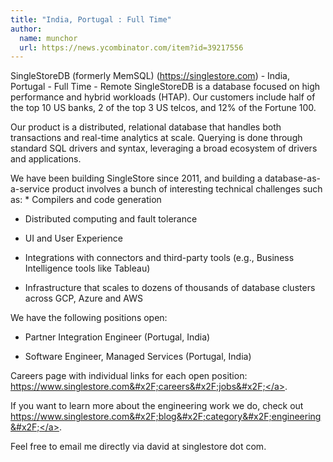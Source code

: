 ```yaml
---
title: "India, Portugal : Full Time"
author:
  name: munchor
  url: https://news.ycombinator.com/item?id=39217556
---
```

SingleStoreDB (formerly MemSQL) (<a href="https:&#x2F;&#x2F;singlestore.com" rel="nofollow">https:&#x2F;&#x2F;singlestore.com</a>) - India, Portugal - Full Time - Remote
SingleStoreDB is a database focused on high performance and hybrid workloads (HTAP). Our customers include half of the top 10 US banks, 2 of the top 3 US telcos, and 12% of the Fortune 100.

Our product is a distributed, relational database that handles both transactions and real-time analytics at scale. Querying is done through standard SQL drivers and syntax, leveraging a broad ecosystem of drivers and applications.

We have been building SingleStore since 2011, and building a database-as-a-service product involves a bunch of interesting technical challenges such as: * Compilers and code generation

* Distributed computing and fault tolerance

* UI and User Experience

* Integrations with connectors and third-party tools (e.g., Business Intelligence tools like Tableau)

* Infrastructure that scales to dozens of thousands of database clusters across GCP, Azure and AWS

We have the following positions open:

* Partner Integration Engineer (Portugal, India)

* Software Engineer, Managed Services (Portugal, India)

Careers page with individual links for each open position: <a href="https:&#x2F;&#x2F;www.singlestore.com&#x2F;careers&#x2F;jobs&#x2F;" rel="nofollow">https:&#x2F;&#x2F;www.singlestore.com&#x2F;careers&#x2F;jobs&#x2F;</a>.

If you want to learn more about the engineering work we do, check out <a href="https:&#x2F;&#x2F;www.singlestore.com&#x2F;blog&#x2F;category&#x2F;engineering&#x2F;" rel="nofollow">https:&#x2F;&#x2F;www.singlestore.com&#x2F;blog&#x2F;category&#x2F;engineering&#x2F;</a>.

Feel free to email me directly via david at singlestore dot com.

